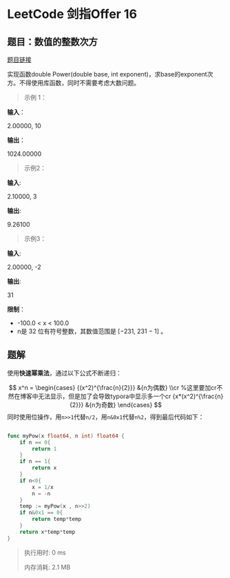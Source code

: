 # LeetCode 剑指Offer 16

<!--more-->

## 题目：数值的整数次方

[题目链接](https://leetcode-cn.com/problems/shu-zhi-de-zheng-shu-ci-fang-lcof/)

实现函数double Power(double base, int exponent)，求base的exponent次方。不得使用库函数，同时不需要考虑大数问题。

> 示例 1：

**输入**：

2.00000, 10

**输出**：

1024.00000

> 示例2：

**输入**:

2.10000, 3

**输出**:

9.26100

> 示例3：

**输入**:

2.00000, -2

**输出**:

31

**限制**：

- -100.0 < x < 100.0
- n是 32 位有符号整数，其数值范围是 [−231, 231 − 1] 。

## 题解

使用**快速幂乘法**，通过以下公式不断递归：

$$
x^n = \begin{cases}
	{(x^2)^{\frac{n}{2}}} &{n为偶数} \\cr  %这里要加cr不然在博客中无法显示，但是加了会导致typora中显示多一个cr
	{x*(x^2)^{\frac{n}{2}}} &{n为奇数} 
\end{cases}
$$
同时使用位操作，用`n>>1`代替`n/2`，用`n&0x1`代替`n%2`，得到最后代码如下：

```go

func myPow(x float64, n int) float64 {
    if n == 0{
        return 1
    }
    if n == 1{
        return x
    }
    if n<0{
        x = 1/x
        n = -n
    }
    temp := myPow(x , n>>2)
    if n&0x1 == 0{
        return temp*temp
    }
    return x*temp*temp
}
```

> 执行用时: 0 ms
>
> 内存消耗: 2.1 MB
